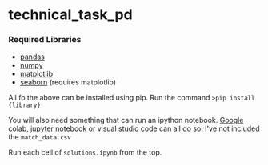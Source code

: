 # technical_task_pd

### Required Libraries

- [pandas](https://pandas.pydata.org/)
- [numpy](https://numpy.org/)
- [matplotlib](https://matplotlib.org/)
- [seaborn](https://seaborn.pydata.org/) (requires matplotlib)

All fo the above can be installed using pip. Run the command
`>pip install {library}`

You will also need something that can run an ipython notebook. [Google colab](https://colab.research.google.com/), [jupyter notebook](https://jupyter.org/) or [visual studio code](https://code.visualstudio.com/) can all do so.
I've not included the `match_data.csv`

Run each cell of `solutions.ipynb` from the top.